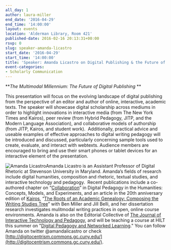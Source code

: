 ```yaml
---
all_day: 1
author: laura-miller
end_date: '2016-04-29'
end_time: '14:00:00'
layout: events
location: 'Alderman Library, Room 421'
published-date: 2016-02-16 20:13:31+00:00
rsvp: 0
slug: speaker-amanda-licastro
start_date: '2016-04-29'
start_time: '14:00:00'
title: 'Speaker: Amanda Licastro on Digital Publishing & the Future of Scholarly Communication'
event-categories:
- Scholarly Communication
---
```


**_The Multimodal Millennium: The Future of Digital Publishing_ **

This presentation will focus on the evolving landscape of digital publishing from the perspective of an editor and author of online, interactive, academic texts. The speaker will showcase digital scholarship across mediums in order to highlight innovations in interactive media (from The New York Times and Kairos), peer review (from Hybrid Pedagogy, JITP, and the Modern Language Association), and collaborative models of authorship (from JITP, Kairos, and student work).  Additionally, practical advice and useable examples of effective approaches to digital writing pedagogy will be introduced and discussed, particularly concerning sample tools used to create, evaluate, and interact with webtexts. Audience members are encouraged to bring and use their smart phones or tablet devices for an interactive element of the presentation.

![Amanda Licastro](http://scholarslab.org/wp-content/uploads/2016/02/licastro_headshot_remix-110x110.jpeg)Amanda Licastro is an Assistant Professor of Digital Rhetoric at Stevenson University in Maryland. Amanda’s fields of research include digital humanities, composition and rhetoric, textual studies, and interactive technology and pedagogy.  Recent publications include a co-authored chapter on “[Collaboration](https://digitalpedagogy.commons.mla.org/keywords/collaboration/)” in Digital Pedagogy in the Humanities: Concepts, Models, and Experiments, and an article in the 20th anniversary edition of [Kairos](http://kairos.technorhetoric.net/), “[The Roots of an Academic Genealogy: Composing the Writing Studies Tree](http://kairos.technorhetoric.net/20.2/topoi/miller-et-al/index.html)” with Ben Miller and Jill Belli, and her dissertation research investigates mulitmodal writing practices in open, online course environments. Amanda is also on the Editorial Collective of [The Journal of Interactive Technology and Pedagogy](http://jitp.commons.gc.cuny.edu/), and will be teaching a course at HILT this summer on "[Digital Pedagogy and Networked Learning](http://www.dhtraining.org/hilt2016/course/digital-pedagogy-networked-learning/)." You can follow Amanda on twitter @amandalicastro or check [http://digitocentrism.commons.gc.cuny.edu/](http://digitocentrism.commons.gc.cuny.edu/).
